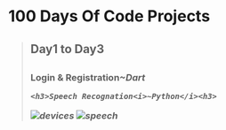 <h1>100 Days Of Code Projects</h1>
<blockquote>
<h2>Day1 to Day3<h2>
	<h3>Login & Registration<i>~Dart</i<h3>

	<h3>Speech Recognation<i>~Python</i><h3>

![devices](https://github.com/ianSurii/100DaysOfCodeProjects/tree/master/SpeechRecognition/devices.png)
![speech](https://github.com/ianSurii/100DaysOfCodeProjects/tree/master/SpeechRecognition/speech.png)


</blockquote>

